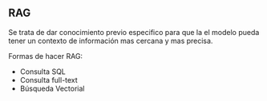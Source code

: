 ## RAG

Se trata de dar conocimiento previo especifico para que la el modelo pueda tener un contexto de información  mas cercana y mas precisa.

Formas de hacer RAG:
- Consulta SQL
- Consulta full-text
- Búsqueda Vectorial



